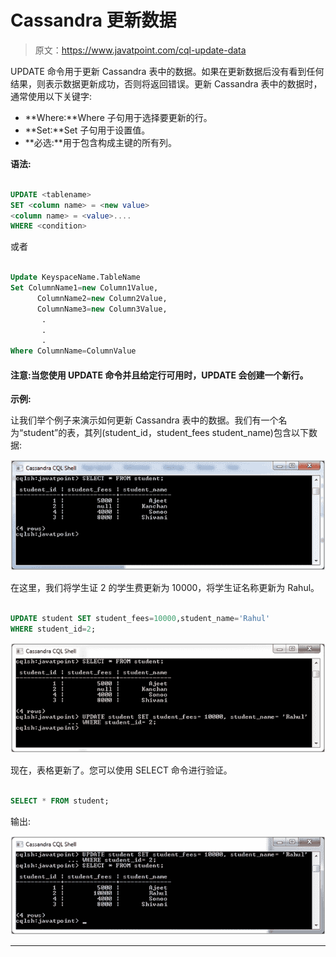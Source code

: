 # Cassandra 更新数据

> 原文：<https://www.javatpoint.com/cql-update-data>

UPDATE 命令用于更新 Cassandra 表中的数据。如果在更新数据后没有看到任何结果，则表示数据更新成功，否则将返回错误。更新 Cassandra 表中的数据时，通常使用以下关键字:

*   **Where:**Where 子句用于选择要更新的行。
*   **Set:**Set 子句用于设置值。
*   **必选:**用于包含构成主键的所有列。

**语法:**

```sql

UPDATE <tablename>
SET <column name> = <new value>
<column name> = <value>....
WHERE <condition> 

```

或者

```sql

Update KeyspaceName.TableName 
Set ColumnName1=new Column1Value,
      ColumnName2=new Column2Value,
      ColumnName3=new Column3Value,
       .
       .
       .
Where ColumnName=ColumnValue

```

#### 注意:当您使用 UPDATE 命令并且给定行可用时，UPDATE 会创建一个新行。

**示例:**

让我们举个例子来演示如何更新 Cassandra 表中的数据。我们有一个名为“student”的表，其列(student_id，student_fees student_name)包含以下数据:

![Cassandra Update data 1](img/515e67a8492857c95d6e7be98a8d7a6a.png)

在这里，我们将学生证 2 的学生费更新为 10000，将学生证名称更新为 Rahul。

```sql

UPDATE student SET student_fees=10000,student_name='Rahul'
WHERE student_id=2; 

```

![Cassandra Update data 2](img/8137538bf140a7601024c2705cc675fe.png)

现在，表格更新了。您可以使用 SELECT 命令进行验证。

```sql

SELECT * FROM student; 

```

输出:

![Cassandra Update data 3](img/e3168fc8dcb6714060483c7b55c7a971.png)

* * *